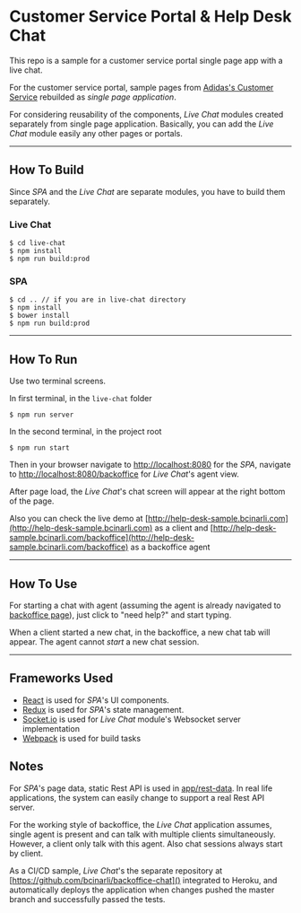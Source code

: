 Customer Service Portal & Help Desk Chat
===============

This repo is a sample for a customer service portal single page app with a live chat.

For the customer service portal, sample pages from [Adidas's Customer Service](http://www.adidas.com/us/customerservice) rebuilded as _single page application_.

For considering reusability of the components, _Live Chat_ modules created separately from single page application. Basically, you can add the _Live Chat_ module easily any other pages or portals.

---

## How To Build

Since _SPA_ and the _Live Chat_ are separate modules, you have to build them separately.

### Live Chat
```
$ cd live-chat
$ npm install
$ npm run build:prod
```

### SPA
```
$ cd .. // if you are in live-chat directory
$ npm install
$ bower install
$ npm run build:prod
```

---

## How To Run
Use two terminal screens.

In first terminal, in the `live-chat` folder
```
$ npm run server
```

In the second terminal, in the project root
```
$ npm run start
```

Then in your browser navigate to [http://localhost:8080]() for the _SPA_, navigate to [http://localhost:8080/backoffice]() for _Live Chat_'s agent view. 

After page load, the _Live Chat_'s chat screen will appear at the right bottom of the page. 

Also you can check the live demo at [http://help-desk-sample.bcinarli.com](http://help-desk-sample.bcinarli.com) as a client and [http://help-desk-sample.bcinarli.com/backoffice](http://help-desk-sample.bcinarli.com/backoffice) as a backoffice agent 


---

## How To Use
For starting a chat with agent (assuming the agent is already navigated to [backoffice page](http://localhost:8080/backoffice)), just click to "need help?" and start typing.

When a client started a new chat, in the backoffice, a new chat tab will appear. The agent cannot *start* a new chat session.

---

## Frameworks Used
- [React](https://facebook.github.io/react/) is used for _SPA_'s UI components. 
- [Redux](http://redux.js.org/) is used for _SPA_'s state management.
- [Socket.io](http://socket.io/) is used for _Live Chat_ module's Websocket server implementation
- [Webpack](https://webpack.js.org) is used for build tasks

## Notes
For _SPA_'s page data, static Rest API is used in [app/rest-data](). In real life applications, the system can easily change to support a real Rest API server. 

For the working style of backoffice, the _Live Chat_ application assumes, single agent is present and can talk with multiple clients simultaneously. However, a client only talk with this agent. Also chat sessions always start by client.

As a CI/CD sample, _Live Chat_'s the separate repository at [https://github.com/bcinarli/backoffice-chat]() integrated to Heroku, and automatically deploys the application when changes pushed the master branch and successfully passed the tests.
